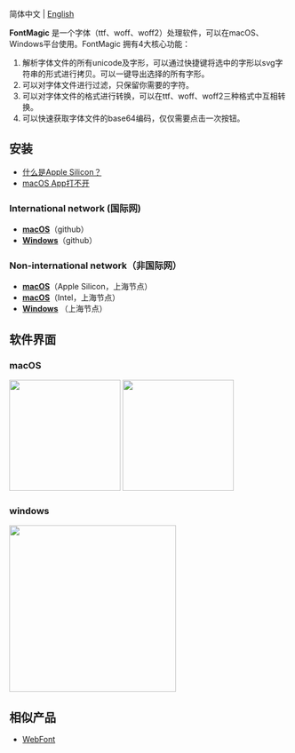 简体中文 | [English](./README.md)


**FontMagic** 是一个字体（ttf、woff、woff2）处理软件，可以在macOS、Windows平台使用。FontMagic 拥有4大核心功能：

1. 解析字体文件的所有unicode及字形，可以通过快捷键将选中的字形以svg字符串的形式进行拷贝。可以一键导出选择的所有字形。
2. 可以对字体文件进行过滤，只保留你需要的字符。
3. 可以对字体文件的格式进行转换，可以在ttf、woff、woff2三种格式中互相转换。
4. 可以快速获取字体文件的base64编码，仅仅需要点击一次按钮。

## 安装

* [什么是Apple Silicon？](https://arayofsunshine.dev/zh-Hans/blog/apple-silicon)
* [macOS App打不开](https://arayofsunshine.dev//zh-Hans/blog/macos-app-cannot-be-opened)

### International network (国际网)

* <a href="https://github.com/leibnizli/fontmagic/releases">**macOS**</a>（github）
* <a href="https://github.com/leibnizli/fontmagic/releases">**Windows**</a>（github）

### Non-international network（非国际网）

* <a href="https://thunkli.com/download/fontmagic-arm64-macos">**macOS**</a>（Apple Silicon，上海节点）
* <a href="https://thunkli.com/download/fontmagic-macos">**macOS**</a>（Intel，上海节点）
* <a href="https://thunkli.com/download/fontmagic-windows">**Windows**</a> （上海节点）


## 软件界面

### macOS

<img src="https://github.com/leibnizli/fontmagic/assets/1193966/5a545983-1c89-4e9c-ae9a-197c41300d30" width="200">
<img src="https://github.com/leibnizli/fontmagic/assets/1193966/d41ccd03-3536-464d-97ec-dba5cc2d4d1b" width="200">

### windows

<img src="https://github.com/leibnizli/fontmagic/assets/1193966/8341cc3d-df4c-49dc-9361-9eebae2f7c45" width="300">

## 相似产品

* <a href="https://github.com/leibnizli/WebFont">WebFont</a>
